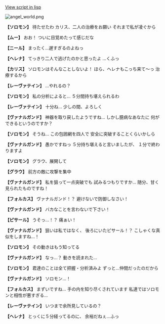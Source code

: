 [View script in lisp](../scripts/100213141.txt)

![angel_world.png](../images/backgrounds/angel_world.png)

**【ソロモン】**
待たせたわ
カリス、二人の治療をお願い
それまで私が凌ぐから

**【ムー】**
おお！
ついに目覚めたって感じだな

**【ニール】**
まったく…遅すぎるのよねっ

**【ヘレナ】**
てっきり二人で逃げたのかと思ったよ
…くふっ

**【カリス】**
ソロモンはそんなことしないよ！
ほら、ヘレナもこっち来て～っ
治療するから

**【レーヴァテイン】**
…やれるの？

**【ソロモン】**
私の分析によると…
５分間持ち堪えられるわ

**【レーヴァテイン】**
十分ね…
少しの間、よろしく

**【ヴァナルガンド】**
神器を取り戻したようですね…
しかし臆病なあなたに
何ができるというのですか？

**【ソロモン】**
そうね…
この包囲網を四人で
安全に突破することくらいかしら

**【ヴァナルガンド】**
愚かですねっ
５分持ち堪えると言いましたが、
１分で終わりますよ

**【ソロモン】**
グラウ、展開して

**【グラウ】**
前方の敵に攻撃を集中

**【ヴァナルガンド】**
私を狙って一点突破でも
試みるつもりですか…
随分、甘く見られたものですね！

**【フォルカス】**
ヴァナルガンド！？
避けないで防御しなさい！

**【ヴァナルガンド】**
バカなことを言わないで下さい！

**【ピサール】**
うそっ…！？
痛ぁい！

**【ヴァナルガンド】**
狙いは私ではなく、
後ろにいたピサール！？
こしゃくな真似をしますね…！

**【ソロモン】**
その動きはもう知ってる

**【ヴァナルガンド】**
なっ…？
動きを読まれた…

**【ソロモン】**
君達のことは全て把握・分析済みよ
ずっと…仲間だったのだから

**【ヴァナルガンド】**
ソロモン…！

**【フォルカス】**
まずいですね…
手の内を知り尽くされています
私達ではソロモンと相性が悪すぎる…

**【レーヴァテイン】**
いつまで余所見しているの？

**【ヘレナ】**
とっくに５分経ってるのに、
余裕だねぇ…ふっ